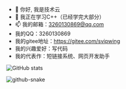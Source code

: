 - 👋 你好, 我是技术云
- 🌱 我正在学习C++（已经学完大部分）
- 📫 我的邮箱：3260130869@qq.com
- 我的QQ：3260130869
- 我的gitee地址：https://gitee.com/svipwing
- 我的兴趣爱好：写代码
- 我的代表作：短链接系统、网页开发助手

![GitHub stats](https://github-readme-stats.vercel.app/api?username=svipwing)

<picture>
  <source media="(prefers-color-scheme: dark)" srcset="https://raw.githubusercontent.com/svipwing/svipwing/output/github-contribution-grid-snake-dark.svg" />
  <source media="(prefers-color-scheme: light)" srcset="https://raw.githubusercontent.com/svipwing/svipwing/output/github-contribution-grid-snake.svg" />
  <img alt="github-snake" src="https://raw.githubusercontent.com/svipwing/svipwing/output/github-contribution-grid-snake.svg" />
</picture>
